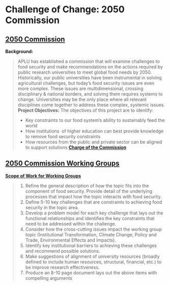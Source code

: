 # Challenge of Change: 2050 Commission
## [2050 Commission][1]
**Background:**
> APLU has established a commission that will examine challenges to food security and make recommendations on the actions required by public research universities to meet global food needs by 2050. Historically, our public universities have been instrumental in solving agricultural challenges, but today’s food security issues are even more complex. These issues are multidimensional, crossing disciplinary & national borders, and solving them requires systems to change. Universities may be the only place where all relevant disciplines come together to address these complex, systemic issues.
**Project Objectives:**
> The objectives of this project are to identify:
> * Key constraints to our food system’s ability to sustainably feed the world
> * How institutions  of higher education can best provide knowledge to remove food security constraints
> * How resources from the public and private sector can be aligned to support solutions
**[Charge of the Commission][2]**

## [2050 Commission Working Groups][3]
**[Scope of Work for Working Groups][4]**
> 1. Refine the general description of how the topic fits into the component of food security. Provide detail of the underlying processes that impact how the topic interacts with food security.
> 2. Define 5-10 key challenges that are constraints to achieving food security in the topic area. 
> 3. Develop a problem model for each key challenge that lays out the functional relationships and identifies the key constraints that need to be addressed within the challenge.
> 4. Consider how the cross-cutting issues impact the working group topic (Institutional Transformation, Climate Change, Policy and Trade, Environmental Effects and Impacts).
> 5. Identify key institutional barriers to achieving these challenges and recommend possible solutions.
> 6. Make suggestions of alignment of university resources (broadly defined to include human resources, structural, financial, etc.) to be improve research effectiveness.
> 7. Produce an 8-10 page document lays out the above items with compelling arguments   
> 

[1]:	http://www.aplu.org/projects-and-initiatives/international-programs/challenge-of-change/index.html "2050 Commission"
[2]:	http://www.aplu.org/projects-and-initiatives/international-programs/challenge-of-change/ChallengeofChangeCharge.pdf "Charge of the Commission"
[3]:	http://www.aplu.org/projects-and-initiatives/international-programs/challenge-of-change/challenge-of-change-working-groups/ "2050 Commission Working Groups"
[4]:	https://drive.google.com/open?id=0BxdGRSb8tFu1aFNCVFRSZTFnOUVIajlaSjFPT1d4NUk2Y2Fj "Scope of Work for Working Groups"
